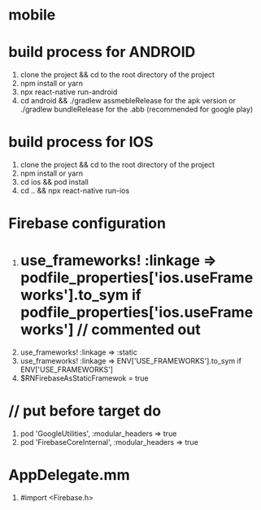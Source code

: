 # mobile
# build process for ANDROID
1. clone the project && cd to the root directory of the project
2. npm install or yarn
3. npx react-native run-android
4. cd android && ./gradlew assmebleRelease for the apk version or ./gradlew bundleRelease for the .abb (recommended for google play)

# build process for IOS
1. clone the project && cd to the root directory of the project
2. npm install or yarn
3. cd ios && pod install
4. cd .. && npx react-native run-ios

# Firebase configuration
1.  # use_frameworks! :linkage => podfile_properties['ios.useFrameworks'].to_sym if podfile_properties['ios.useFrameworks'] // commented out
2.  use_frameworks! :linkage => :static
3.  use_frameworks! :linkage => ENV['USE_FRAMEWORKS'].to_sym if ENV['USE_FRAMEWORKS']
4.  $RNFirebaseAsStaticFramewok = true

# // put before target do
1. pod 'GoogleUtilities', :modular_headers => true
2. pod 'FirebaseCoreInternal', :modular_headers => true

# AppDelegate.mm
1. #import <Firebase.h>
